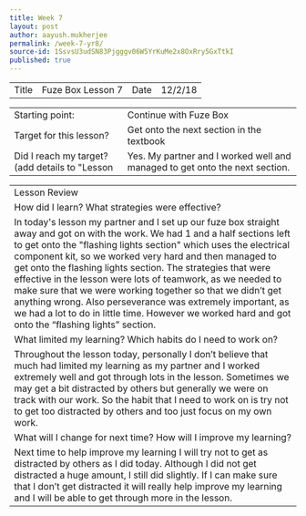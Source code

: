 ```yaml
---
title: Week 7 
layout: post
author: aayush.mukherjee
permalink: /week-7-yr8/
source-id: 1SsvsU3udSN83Pjgggv06W5YrKuMe2x8OxRry5GxTtkI
published: true
---
```

<table>
  <tr>
    <td>Title</td>
    <td>Fuze Box Lesson 7</td>
    <td>Date</td>
    <td>12/2/18</td>
  </tr>
</table>


<table>
  <tr>
    <td>Starting point:</td>
    <td>Continue with Fuze Box</td>
  </tr>
  <tr>
    <td>Target for this lesson?</td>
    <td>Get onto the next section in the textbook</td>
  </tr>
  <tr>
    <td>Did I reach my target? 
(add details to "Lesson </td>
    <td>Yes. My partner and I worked well and managed to get onto the next section.</td>
  </tr>
</table>


<table>
  <tr>
    <td>Lesson Review</td>
  </tr>
  <tr>
    <td>How did I learn? What strategies were effective?</td>
  </tr>
  <tr>
    <td>In today's lesson my partner and I set up our fuze box straight away and got on with the work. We had 1 and a half sections left to get onto the "flashing lights section" which uses the electrical component kit, so we worked very hard and then managed to get onto the flashing lights section. The strategies that were effective in the lesson were lots of teamwork, as we needed to make sure that we were working together so that we didn’t get anything wrong. Also perseverance was extremely important, as we had a lot to do in little time. However we worked hard and got onto the “flashing lights” section.</td>
  </tr>
  <tr>
    <td>What limited my learning? Which habits do I need to work on?</td>
  </tr>
  <tr>
    <td>Throughout the lesson today, personally I don’t believe that much had limited my learning as my partner and I worked extremely well and got through lots in the lesson. Sometimes we may get a bit distracted by others but generally we were on track with our work. So the habit that I need to work on is try not to get too distracted by others and too just focus on my own work.</td>
  </tr>
  <tr>
    <td>What will I change for next time? How will I improve my learning?</td>
  </tr>
  <tr>
    <td>Next time to help improve my learning I will try not to get as distracted by others as I did today. Although I did not get distracted a huge amount, I still did slightly. If I can make sure that I don’t get distracted it will really help improve my learning and I will be able to get through more in the lesson.</td>
  </tr>
</table>


